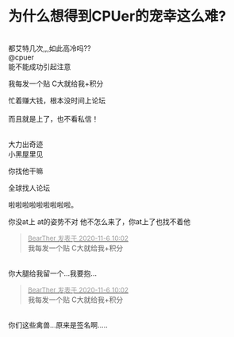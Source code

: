 # 为什么想得到CPUer的宠幸这么难?


<br />
都艾特几次,,,如此高冷吗??<br />
@cpuer<br />
能不能成功引起注意

我每发一个贴 C大就给我+积分

忙着赚大钱，根本没时间上论坛<br />
<br />
而且就是上了，也不看私信！<br />
<br />
<img src="static/image/smiley/default/victory.gif" smilieid="14" border="0" alt="" /><img src="static/image/smiley/default/victory.gif" smilieid="14" border="0" alt="" /><img src="static/image/smiley/default/victory.gif" smilieid="14" border="0" alt="" />

大力出奇迹<br />
小黑屋里见

你找他干嘛

全球找人论坛

啦啦啦啦啦啦啦啦啦。

你没at上 at的姿势不对<img src="static/image/smiley/default/lol.gif" smilieid="12" border="0" alt="" /> 他不怎么来了，你at上了也找不着他

<div class="quote"><blockquote><font size="2"><a href="https://www.hostloc.com/forum.php?mod=redirect&amp;goto=findpost&amp;pid=9410486&amp;ptid=763121" target="_blank"><font color="#999999">BearTher 发表于 2020-11-6 10:02</font></a></font><br />
我每发一个贴 C大就给我+积分</blockquote></div><br />
你大腿给我留一个...我要抱...

<div class="quote"><blockquote><font size="2"><a href="https://www.hostloc.com/forum.php?mod=redirect&amp;goto=findpost&amp;pid=9410486&amp;ptid=763121" target="_blank"><font color="#999999">BearTher 发表于 2020-11-6 10:02</font></a></font><br />
我每发一个贴 C大就给我+积分</blockquote></div><br />
你们这些禽兽...原来是签名啊.....
